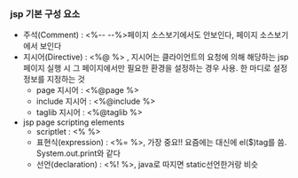 ### jsp 기본 구성 요소
  - 주석(Comment) : <%-- --%>페이지 소스보기에서도 안보인다, <!-- --> 페이지 소스보기에서 보인다  
  - 지시어(Directive) : <%@ %> , 지시어는 클라이언트의 요청에 의해 해당하는 jsp 페이지 실행 시 그 페이지에서만 필요한 환경을 설정하는 경우 사용. 한 마디로 설정 정보를 지정하는 것
    - page 지시어 : <%@page %>  
    - include 지시어 : <%@include %>  
    - taglib 지시어 : <%@taglib %>  
  - jsp page scripting elements  
    - scriptlet : <% %>  
    - 표현식(expression) : <%= %>, 가장 중요!! 요즘에는 대신에 el($)tag를 씀. System.out.print와 같다
    - 선언(declaration) : <%! %>, java로 따지면 static선언한거랑 비슷
  
